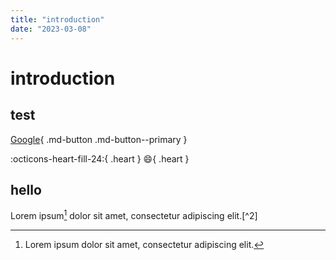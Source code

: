 ```yaml
---
title: "introduction"
date: "2023-03-08"
---
```


# introduction

## test
[Google](https://www.google.com/){ .md-button .md-button--primary }

:octicons-heart-fill-24:{ .heart }
:smile:{ .heart } 

## hello
Lorem ipsum[^1] dolor sit amet, consectetur adipiscing elit.[^2]

[^1]: Lorem ipsum dolor sit amet, consectetur adipiscing elit.

